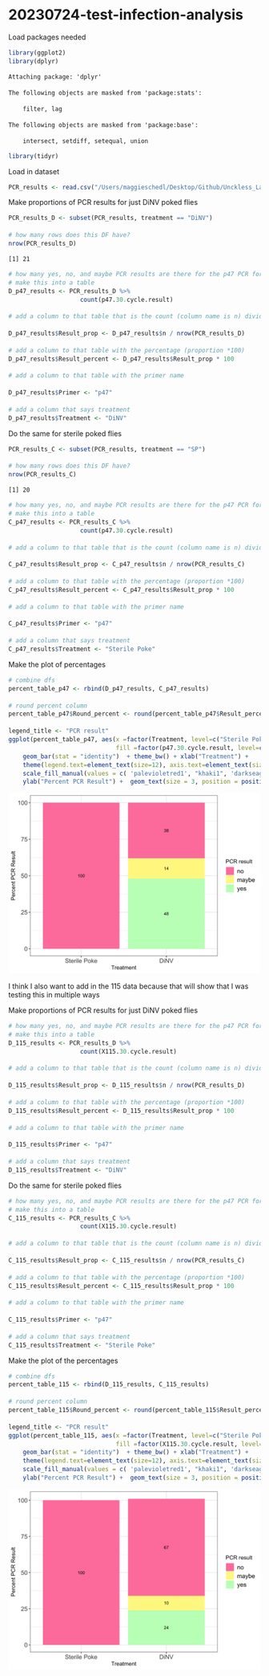 # 20230724-test-infection-analysis

Load packages needed

``` r
library(ggplot2)
library(dplyr)
```


    Attaching package: 'dplyr'

    The following objects are masked from 'package:stats':

        filter, lag

    The following objects are masked from 'package:base':

        intersect, setdiff, setequal, union

``` r
library(tidyr)
```

Load in dataset

``` r
PCR_results <- read.csv("/Users/maggieschedl/Desktop/Github/Unckless_Lab_Resources/PCR_analysis/20230724-Test-infection/20230724-PCR-results.csv")
```

Make proportions of PCR results for just DiNV poked flies

``` r
PCR_results_D <- subset(PCR_results, treatment == "DiNV")

# how many rows does this DF have?
nrow(PCR_results_D)
```

    [1] 21

``` r
# how many yes, no, and maybe PCR results are there for the p47 PCR for the DiNV poked flies?
# make this into a table 
D_p47_results <- PCR_results_D %>% 
                    count(p47.30.cycle.result)

# add a column to that table that is the count (column name is n) divided by the number of rows to get a proportion

D_p47_results$Result_prop <- D_p47_results$n / nrow(PCR_results_D)

# add a column to that table with the percentage (proportion *100)
D_p47_results$Result_percent <- D_p47_results$Result_prop * 100

# add a column to that table with the primer name

D_p47_results$Primer <- "p47"

# add a column that says treatment
D_p47_results$Treatment <- "DiNV"
```

Do the same for sterile poked flies

``` r
PCR_results_C <- subset(PCR_results, treatment == "SP")

# how many rows does this DF have?
nrow(PCR_results_C)
```

    [1] 20

``` r
# how many yes, no, and maybe PCR results are there for the p47 PCR for the DiNV poked flies?
# make this into a table 
C_p47_results <- PCR_results_C %>% 
                    count(p47.30.cycle.result)

# add a column to that table that is the count (column name is n) divided by the number of rows to get a proportion

C_p47_results$Result_prop <- C_p47_results$n / nrow(PCR_results_C)

# add a column to that table with the percentage (proportion *100)
C_p47_results$Result_percent <- C_p47_results$Result_prop * 100

# add a column to that table with the primer name

C_p47_results$Primer <- "p47"

# add a column that says treatment
C_p47_results$Treatment <- "Sterile Poke"
```

Make the plot of percentages

``` r
# combine dfs
percent_table_p47 <- rbind(D_p47_results, C_p47_results)

# round percent column 
percent_table_p47$Round_percent <- round(percent_table_p47$Result_percent)

legend_title <- "PCR result"
ggplot(percent_table_p47, aes(x =factor(Treatment, level=c("Sterile Poke", "DiNV")), y = Round_percent, label=Round_percent,
                              fill =factor(p47.30.cycle.result, level=c('no', 'maybe', 'yes')))) +
    geom_bar(stat = "identity")  + theme_bw() + xlab("Treatment") +
    theme(legend.text=element_text(size=12), axis.text=element_text(size=12)) + 
    scale_fill_manual(values = c( 'palevioletred1', "khaki1", 'darkseagreen1'), legend_title ) + 
    ylab("Percent PCR Result") +  geom_text(size = 3, position = position_stack(vjust = 0.5))
```

![](20230724-test-infections_files/figure-commonmark/unnamed-chunk-5-1.png)

I think I also want to add in the 115 data because that will show that I
was testing this in multiple ways

Make proportions of PCR results for just DiNV poked flies

``` r
# how many yes, no, and maybe PCR results are there for the p47 PCR for the DiNV poked flies?
# make this into a table 
D_115_results <- PCR_results_D %>% 
                    count(X115.30.cycle.result)

# add a column to that table that is the count (column name is n) divided by the number of rows to get a proportion

D_115_results$Result_prop <- D_115_results$n / nrow(PCR_results_D)

# add a column to that table with the percentage (proportion *100)
D_115_results$Result_percent <- D_115_results$Result_prop * 100

# add a column to that table with the primer name

D_115_results$Primer <- "p47"

# add a column that says treatment
D_115_results$Treatment <- "DiNV"
```

Do the same for sterile poked flies

``` r
# how many yes, no, and maybe PCR results are there for the p47 PCR for the DiNV poked flies?
# make this into a table 
C_115_results <- PCR_results_C %>% 
                    count(X115.30.cycle.result)

# add a column to that table that is the count (column name is n) divided by the number of rows to get a proportion

C_115_results$Result_prop <- C_115_results$n / nrow(PCR_results_C)

# add a column to that table with the percentage (proportion *100)
C_115_results$Result_percent <- C_115_results$Result_prop * 100

# add a column to that table with the primer name

C_115_results$Primer <- "p47"

# add a column that says treatment
C_115_results$Treatment <- "Sterile Poke"
```

Make the plot of the percentages

``` r
# combine dfs
percent_table_115 <- rbind(D_115_results, C_115_results)

# round percent column 
percent_table_115$Round_percent <- round(percent_table_115$Result_percent)

legend_title <- "PCR result"
ggplot(percent_table_115, aes(x =factor(Treatment, level=c("Sterile Poke", "DiNV")), y = Round_percent, label=Round_percent,
                              fill =factor(X115.30.cycle.result, level=c('no', 'maybe', 'yes')))) +
    geom_bar(stat = "identity")  + theme_bw() + xlab("Treatment") +
    theme(legend.text=element_text(size=12), axis.text=element_text(size=12)) + 
    scale_fill_manual(values = c( 'palevioletred1', "khaki1", 'darkseagreen1'), legend_title ) + 
    ylab("Percent PCR Result") +  geom_text(size = 3, position = position_stack(vjust = 0.5))
```

![](20230724-test-infections_files/figure-commonmark/unnamed-chunk-8-1.png)
